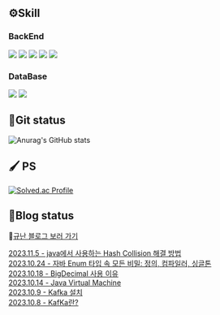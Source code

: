 
<h2>⚙️Skill</h2>
<section>
<h3>BackEnd</h3>
<div>
    <img src="https://img.shields.io/badge/Java-ED8B00?style=flat-sqaure&logo=coffeeScript&logoColor=white">
    <img src="https://img.shields.io/badge/Spring%20Boot-6DB33F?style=flat-sqaure&logo=springBoot&logoColor=white">
    <img src="https://img.shields.io/badge/Spring%20REST%20Doc-6DB33F?style=flat-sqaure&logo=spring&logoColor=white">
    <!-- <img src="https://img.shields.io/badge/Spring%20Security-6DB33F?style=flat-sqaure&logo=springSecurity&logoColor=white"> -->
    <!-- <img src="https://img.shields.io/badge/Spring%20Batch-6DB33F?style=flat-sqaure&logo=bookStack&logoColor=white"> -->
    <img src="https://img.shields.io/badge/Spring%20Data%20JPA-6DB33F?style=flat-sqaure&logo=hibernate&logoColor=white">
    <img src="https://img.shields.io/badge/QueryDSL-5d9bb9?style=flat-sqaure&logo=ApacheECharts&logoColor=white">
    <!-- <img src="https://img.shields.io/badge/Json%20Web%20Token-442e2e?style=flat-sqaure&logo=jSONWebTokens&logoColor=white"> -->
    <!-- <img src="https://img.shields.io/badge/OAuth2-EC1C24?style=flat-sqaure&logo=Authy&logoColor=white"> -->
    <!-- <img src="https://img.shields.io/badge/RabbitMQ-FF6600?style=flat-sqaure&logo=rabbitMq&logoColor=white"> -->
    <!-- <img src="https://img.shields.io/badge/Stomp-3b5c6b?style=flat-sqaure&logo=Lospec&logoColor=white"> -->
</div>
<h3>DataBase</h3>
<div>
    <img src="https://img.shields.io/badge/MySQL-4479A1?style=flat-sqaure&logo=mysql&logoColor=white">
    <img src="https://img.shields.io/badge/MariaDB-1F305F?style=flat-sqaure&logo=mariadb&logoColor=white">
    <!-- <img src="https://img.shields.io/badge/Redis-DC382D?style=flat-sqaure&logo=redis&logoColor=white"> -->
    <!-- <img src="https://img.shields.io/badge/Mongo%20DB-47A248?style=flat-sqaure&logo=mongoDb&logoColor=white"> -->
</div>
<!-- <h3>Production</h3> -->
<!-- <div> -->
    <!-- <img src="https://img.shields.io/badge/Amazon%20Web%20Services-232F3E?style=flat-sqaure&logo=amazonAWS&logoColor=white"> -->
    <!-- <img src="https://img.shields.io/badge/AWS%20EC2-FF9900?style=flat-sqaure&logo=amazonEC2&logoColor=white"> -->
    <!-- <img src="https://img.shields.io/badge/AWS%20S3-569A31?style=flat-sqaure&logo=amazonS3&logoColor=white"> -->
    <!-- <img src="https://img.shields.io/badge/AWS%20RDS-527FFF?style=flat-sqaure&logo=amazonRDS&logoColor=white"> -->
    <!-- <img src="https://img.shields.io/badge/NGINX-009639?style=flat-sqaure&logo=nginx&logoColor=white"> -->
    <!-- <img src="https://img.shields.io/badge/Jenkins-D24939?style=flat-sqaure&logo=Jenkins&logoColor=white"> -->
    <!-- <img src="https://img.shields.io/badge/Docker-2496ED?style=flat-sqaure&logo=docker&logoColor=white"> -->
<!-- </div> -->
</section>
<h2>🧱Git status</h2>

![Anurag's GitHub stats](https://github-readme-stats.vercel.app/api?username=rbsks&show_icons=true&theme=default)<br>

<h2>🖌 PS</h2>

[![Solved.ac Profile](http://mazassumnida.wtf/api/v2/generate_badge?boj=rbsks0302)](https://solved.ac/rbsks0302/)

<h2>📒Blog status</h2>

📖[규난 블로그 보러 가기](https://rbsks.tistory.com/)


[2023.11.5 -  java에서 사용하는 Hash Collision 해결 방법](https://rbsks.tistory.com/63) <br>
[2023.10.24 -  자바 Enum 타입 속 모든 비밀: 정의, 컴파일러, 싱글톤](https://rbsks.tistory.com/62) <br>
[2023.10.18 -  BigDecimal 사용 이유](https://rbsks.tistory.com/61) <br>
[2023.10.14 -  Java Virtual Machine](https://rbsks.tistory.com/60) <br>
[2023.10.9 -  Kafka 설치](https://rbsks.tistory.com/59) <br>
[2023.10.8 -  KafKa란?](https://rbsks.tistory.com/58) <br>
